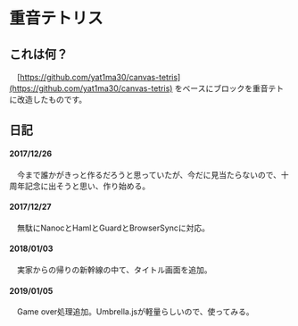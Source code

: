# 重音テトリス
## これは何？
　[https://github.com/yat1ma30/canvas-tetris](https://github.com/yat1ma30/canvas-tetris) 
をベースにブロックを重音テトに改造したものです。

## 日記
#### 2017/12/26
　今まで誰かがきっと作るだろうと思っていたが、今だに見当たらないので、十周年記念に出そうと思い、作り始める。
#### 2017/12/27
　無駄にNanocとHamlとGuardとBrowserSyncに対応。
#### 2018/01/03
　実家からの帰りの新幹線の中て、タイトル画面を追加。
#### 2019/01/05
　Game over処理追加。Umbrella.jsが軽量らしいので、使ってみる。